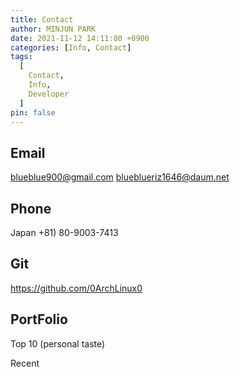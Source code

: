```yaml
---
title: Contact
author: MINJUN PARK
date: 2021-11-12 14:11:00 +0900
categories: [Info, Contact]
tags:
  [
    Contact,
    Info,
    Developer
  ]
pin: false
---
```


## Email
blueblue900@gmail.com
blueblueriz1646@daum.net

## Phone
Japan +81) 80-9003-7413

## Git
https://github.com/0ArchLinux0

## PortFolio
Top 10 (personal taste)

Recent
